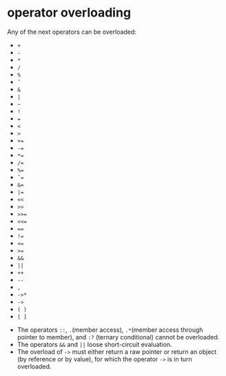 # operator overloading

Any of the next operators can be overloaded:
 - `+`
 - `-`
 - `*`
 - `/`
 - `%`
 - `ˆ`
 - `&`
 - `|`
 - `~`
 - `!`
 - `=`
 - `<`
 - `>`
 - `+=`
 - `-= `
 - `*=`
 - `/=`
 - `%=`
 - `ˆ=`
 - `&=`
 - `|=`
 - `<<`
 - `>>`
 - `>>=`
 - `<<=`
 - `==`
 - `!=`
 - `<=`
 - `>=`
 - `&&`
 - `||`
 - `++`
 - `--`
 - `,`
 - `->*`
 - `->`
 - `( )`
 - `[ ]`


* The operators `::`, `.`(member access), `.*`(member access through pointer to member), and `:?` (ternary conditional) cannot be overloaded.
* The operators `&&` and `||` loose short-circuit evaluation.
* The overload of `->` must either return a raw pointer or return an object
(by reference or by value), for which the operator `->` is in turn overloaded.
